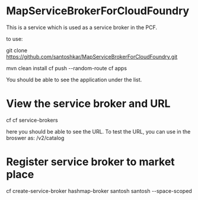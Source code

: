 # MapServiceBrokerForCloudFoundry
This is a service which is used as a service broker in the PCF. 

to use:

git clone https://github.com/santoshkar/MapServiceBrokerForCloudFoundry.git

mvn clean install
cf push --random-route
cf apps

You should be able to see the application under the list.

View the service broker and URL
=================================
cf cf service-brokers

here you should be able to see the URL. To test the URL, you can use in the broswer as:
<URL>/v2/catalog

Register service broker to market place
========================================
cf create-service-broker hashmap-broker santosh santosh <URL of service broker> --space-scoped
